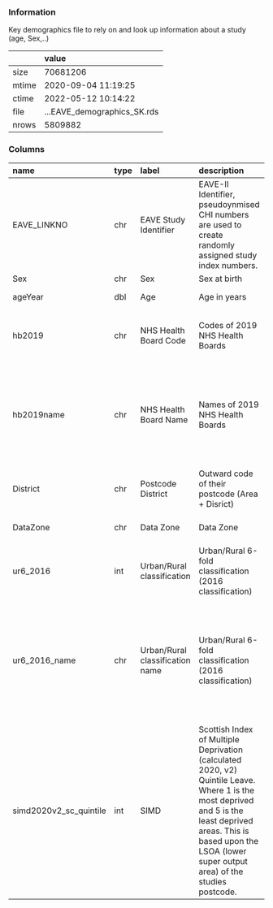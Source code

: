 
### Information

Key demographics file to rely on and look up information about a study (age, Sex,..)

|       | value                       |
|:------|:----------------------------|
| size  | 70681206                    |
| mtime | 2020-09-04 11:19:25         |
| ctime | 2022-05-12 10:14:22         |
| file  | ...EAVE_demographics_SK.rds |
| nrows | 5809882                     |

### Columns

| name                   | type   | label                           | description                                                                                                                                                                                                                 | examples                                                                                               |
|:-----------------------|:-------|:--------------------------------|:----------------------------------------------------------------------------------------------------------------------------------------------------------------------------------------------------------------------------|:-------------------------------------------------------------------------------------------------------|
| EAVE_LINKNO            | chr    | EAVE Study Identifier           | EAVE-II Identifier, pseudoynmised CHI numbers are used to create randomly assigned study index numbers.                                                                                                                     |                                                                                                        |
| Sex                    | chr    | Sex                             | Sex at birth                                                                                                                                                                                                                | M, F                                                                                                   |
| ageYear                | dbl    | Age                             | Age in years                                                                                                                                                                                                                | 51, 26, 50, 55, 27                                                                                     |
| hb2019                 | chr    | NHS Health Board Code           | Codes of 2019 NHS Health Boards                                                                                                                                                                                             | S08000031, S08000024, S08000032, S08000020, S08000030                                                  |
| hb2019name             | chr    | NHS Health Board Name           | Names of 2019 NHS Health Boards                                                                                                                                                                                             | NHS Greater Glasgow and Clyde, NHS Lothian, NHS Lanarkshire, NHS Grampian, NHS Tayside                 |
| District               | chr    | Postcode District               | Outward code of their postcode (Area + Disrict)                                                                                                                                                                             | EH54, EH4, KY11, EH6, ML3                                                                              |
| DataZone               | chr    | Data Zone                       | Data Zone                                                                                                                                                                                                                   | S01010286, S01008425, S01010048                                                                        |
| ur6_2016               | int    | Urban/Rural classification      | Urban/Rural 6-fold classification (2016 classification)                                                                                                                                                                     | 1, 2, 3, 5, 6                                                                                          |
| ur6_2016_name          | chr    | Urban/Rural classification name | Urban/Rural 6-fold classification (2016 classification)                                                                                                                                                                     | 1 Large Urban Areas, 2 Other Urban Areas, 3 Accessible Small Towns, 5 Accessible Rural, 6 Remote Rural |
| simd2020v2_sc_quintile | int    | SIMD                            | Scottish Index of Multiple Deprivation (calculated 2020, v2) Quintile Leave. Where 1 is the most deprived and 5 is the least deprived areas. This is based upon the LSOA (lower super output area) of the studies postcode. | 5, 4, 2, 3, 1                                                                                          |
        